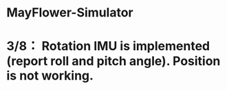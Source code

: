 # MayFlower-Simulator

# 3/8： Rotation IMU is implemented (report roll and pitch angle). Position is not working.